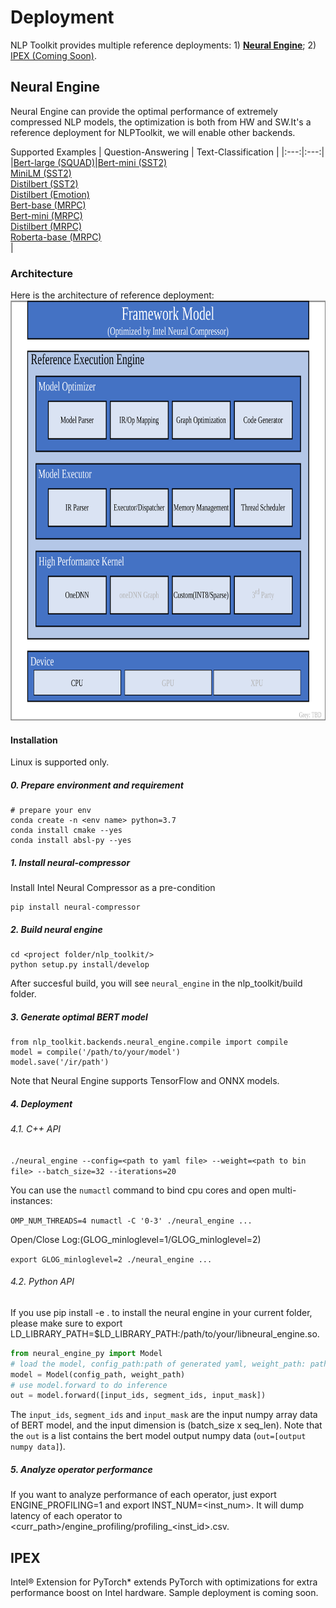 # Deployment
NLP Toolkit provides multiple reference deployments: 1) [**Neural Engine**](neural_engine); 2) [IPEX (Coming Soon)](ipex/).

## Neural Engine
Neural Engine can provide the optimal performance of extremely compressed NLP models, the optimization is both from HW and SW.It's a reference deployment for NLPToolkit, we will enable other backends.

Supported Examples
| Question-Answering | Text-Classification |
|:---:|:---:|
|[Bert-large (SQUAD)](https://github.com/intel-innersource/frameworks.ai.nlp-toolkit.intel-nlp-toolkit/tree/develop/examples/deployment/neural_engine/squad/bert_large)|[Bert-mini (SST2)](https://github.com/intel-innersource/frameworks.ai.nlp-toolkit.intel-nlp-toolkit/tree/develop/examples/deployment/neural_engine/sst2/bert_mini)</br> [MiniLM (SST2)](https://github.com/intel-innersource/frameworks.ai.nlp-toolkit.intel-nlp-toolkit/tree/develop/examples/deployment/neural_engine/sst2/minilm_l6_h384_uncased)</br> [Distilbert (SST2)](https://github.com/intel-innersource/frameworks.ai.nlp-toolkit.intel-nlp-toolkit/tree/develop/examples/deployment/neural_engine/sst2/distilbert_base_uncased) </br> [Distilbert (Emotion)](https://github.com/intel-innersource/frameworks.ai.nlp-toolkit.intel-nlp-toolkit/tree/develop/examples/deployment/neural_engine/emotion/distilbert_base_uncased) </br> [Bert-base (MRPC)](https://github.com/intel-innersource/frameworks.ai.nlp-toolkit.intel-nlp-toolkit/tree/develop/examples/deployment/neural_engine/mrpc/bert_base)</br> [Bert-mini (MRPC)](https://github.com/intel-innersource/frameworks.ai.nlp-toolkit.intel-nlp-toolkit/tree/develop/examples/deployment/neural_engine/mrpc/bert_mini)</br>[Distilbert (MRPC)](https://github.com/intel-innersource/frameworks.ai.nlp-toolkit.intel-nlp-toolkit/tree/develop/examples/deployment/neural_engine/mrpc/distilbert_base_uncased)</br> [Roberta-base (MRPC)](https://github.com/intel-innersource/frameworks.ai.nlp-toolkit.intel-nlp-toolkit/tree/develop/examples/deployment/neural_engine/mrpc/roberta_base)</br>|

### Architecture
Here is the architecture of reference deployment:
<a target="_blank" href="../../nlp_toolkit/backends/nlp_executor/docs/imgs/infrastructure.png">
  <img src="../../nlp_toolkit/backends/neural_engine/docs/imgs/infrastructure.png" alt="Infrastructure" width=762 height=672>
</a>  

#### Installation
Linux is supported only.

##### 0. Prepare environment and requirement
```
# prepare your env
conda create -n <env name> python=3.7
conda install cmake --yes
conda install absl-py --yes
```

##### 1. Install neural-compressor

Install Intel Neural Compressor as a pre-condition

```
pip install neural-compressor
```

##### 2. Build neural engine

```
cd <project folder/nlp_toolkit/>
python setup.py install/develop
```
After succesful build, you will see `neural_engine` in the nlp_toolkit/build folder. 

##### 3. Generate optimal BERT model

```
from nlp_toolkit.backends.neural_engine.compile import compile
model = compile('/path/to/your/model')
model.save('/ir/path')
```
Note that Neural Engine supports TensorFlow and ONNX models.

##### 4. Deployment

###### 4.1. C++ API

`./neural_engine --config=<path to yaml file> --weight=<path to bin file> --batch_size=32 --iterations=20`

You can use the `numactl` command to bind cpu cores and open multi-instances:

`OMP_NUM_THREADS=4 numactl -C '0-3' ./neural_engine ...`

Open/Close Log:(GLOG_minloglevel=1/GLOG_minloglevel=2)

`export GLOG_minloglevel=2 ./neural_engine ...`


###### 4.2. Python API

If you use pip install -e . to install the neural engine in your current folder, please make sure to export LD_LIBRARY_PATH=$LD_LIBRARY_PATH:/path/to/your/libneural_engine.so.

```python
from neural_engine_py import Model
# load the model, config_path:path of generated yaml, weight_path: path of generated bin
model = Model(config_path, weight_path)
# use model.forward to do inference
out = model.forward([input_ids, segment_ids, input_mask])
```

The `input_ids`, `segment_ids` and `input_mask` are the input numpy array data of BERT model, and the input dimension is (batch_size x seq_len). 
Note that the `out` is a list contains the bert model output numpy data (`out=[output numpy data]`). 

##### 5. Analyze operator performance

If you want to analyze performance of each operator, just export ENGINE_PROFILING=1 and export INST_NUM=<inst_num>.
It will dump latency of each operator to <curr_path>/engine_profiling/profiling_<inst_id>.csv.

## IPEX
Intel® Extension for PyTorch* extends PyTorch with optimizations for extra performance boost on Intel hardware. Sample deployment is coming soon.

